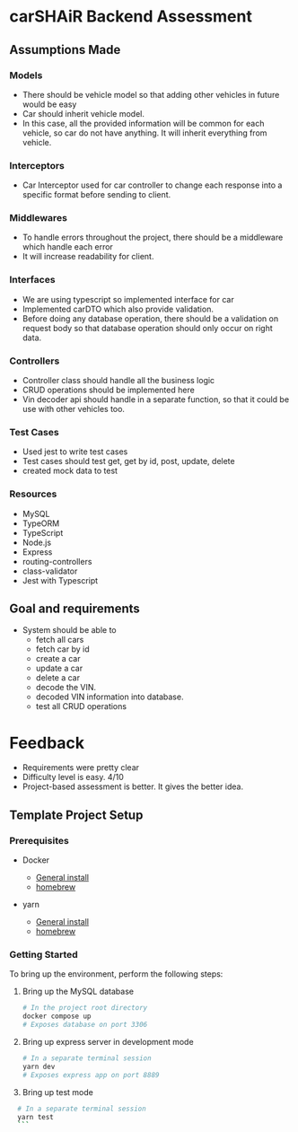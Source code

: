 # carSHAiR Backend Assessment
## Assumptions Made
### Models

- There should be vehicle model so that adding other vehicles in future would be easy
- Car should inherit vehicle model.
- In this case, all the provided information will be common for each vehicle, so car do not have anything. It will inherit everything from vehicle.

### Interceptors

- Car Interceptor used for car controller to change each response into a specific format before sending to client.
### Middlewares

- To handle errors throughout the project, there should be a middleware which handle each error
- It will increase readability for client.
### Interfaces

- We are using typescript so implemented interface for car
- Implemented carDTO which also provide validation.
- Before doing any database operation, there should be a validation on request body so that database operation should only occur on right data.

### Controllers

- Controller class should handle all the business logic
- CRUD operations should be implemented here
- Vin decoder api should handle in a separate function, so that it could be use with other vehicles too.

### Test Cases

- Used jest to write test cases
- Test cases should test get, get by id, post, update, delete
- created mock data to test

### Resources

  - MySQL
  - TypeORM
  - TypeScript
  - Node.js
  - Express
  - routing-controllers
  - class-validator
  - Jest with Typescript

## Goal and requirements

- System should be able to
  - fetch all cars
  - fetch car by id
  - create a car
  - update a car
  - delete a car
  - decode the VIN.
  - decoded VIN information into database.
  - test all CRUD operations

# Feedback

  - Requirements were pretty clear
  - Difficulty level is easy. 4/10
  - Project-based assessment is better. It gives the better idea.

## Template Project Setup
### Prerequisites

- Docker
  - [General install](https://docs.docker.com/get-docker/)
  - [homebrew](https://formulae.brew.sh/cask/docker)

- yarn
  - [General install](https://classic.yarnpkg.com/lang/en/docs/install/#mac-stable)
  - [homebrew](https://formulae.brew.sh/formula/yarn)

### Getting Started

To bring up the environment, perform the following steps:

1. Bring up the MySQL database

    ```bash
    # In the project root directory
    docker compose up
    # Exposes database on port 3306
    ```

2. Bring up express server in development mode

    ```bash
    # In a separate terminal session
    yarn dev
    # Exposes express app on port 8889
    ```

3. Bring up test mode

  ```bash
    # In a separate terminal session
    yarn test
    ```
